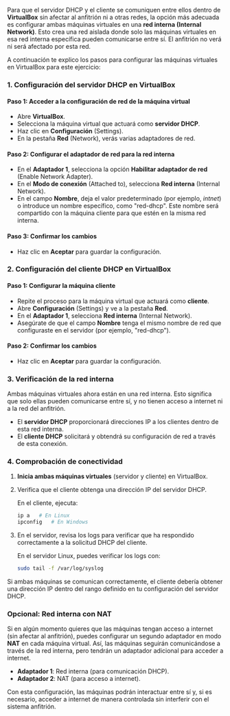 Para que el servidor DHCP y el cliente se comuniquen entre ellos dentro de **VirtualBox** sin afectar al anfitrión ni a otras redes, la opción más adecuada es configurar ambas máquinas virtuales en una **red interna (Internal Network)**. Esto crea una red aislada donde solo las máquinas virtuales en esa red interna específica pueden comunicarse entre sí. El anfitrión no verá ni será afectado por esta red.

A continuación te explico los pasos para configurar las máquinas virtuales en VirtualBox para este ejercicio:

### 1. **Configuración del servidor DHCP en VirtualBox**

#### Paso 1: Acceder a la configuración de red de la máquina virtual
- Abre **VirtualBox**.
- Selecciona la máquina virtual que actuará como **servidor DHCP**.
- Haz clic en **Configuración** (Settings).
- En la pestaña **Red** (Network), verás varias adaptadores de red.

#### Paso 2: Configurar el adaptador de red para la red interna
- En el **Adaptador 1**, selecciona la opción **Habilitar adaptador de red** (Enable Network Adapter).
- En el **Modo de conexión** (Attached to), selecciona **Red interna** (Internal Network).
- En el campo **Nombre**, deja el valor predeterminado (por ejemplo, *intnet*) o introduce un nombre específico, como "red-dhcp". Este nombre será compartido con la máquina cliente para que estén en la misma red interna.

#### Paso 3: Confirmar los cambios
- Haz clic en **Aceptar** para guardar la configuración.

### 2. **Configuración del cliente DHCP en VirtualBox**

#### Paso 1: Configurar la máquina cliente
- Repite el proceso para la máquina virtual que actuará como **cliente**.
- Abre **Configuración** (Settings) y ve a la pestaña **Red**.
- En el **Adaptador 1**, selecciona **Red interna** (Internal Network).
- Asegúrate de que el campo **Nombre** tenga el mismo nombre de red que configuraste en el servidor (por ejemplo, "red-dhcp").

#### Paso 2: Confirmar los cambios
- Haz clic en **Aceptar** para guardar la configuración.

### 3. **Verificación de la red interna**

Ambas máquinas virtuales ahora están en una red interna. Esto significa que solo ellas pueden comunicarse entre sí, y no tienen acceso a internet ni a la red del anfitrión.

- El **servidor DHCP** proporcionará direcciones IP a los clientes dentro de esta red interna.
- El **cliente DHCP** solicitará y obtendrá su configuración de red a través de esta conexión.

### 4. **Comprobación de conectividad**

1. **Inicia ambas máquinas virtuales** (servidor y cliente) en VirtualBox.
2. Verifica que el cliente obtenga una dirección IP del servidor DHCP.

   En el cliente, ejecuta:
   ```bash
   ip a   # En Linux
   ipconfig   # En Windows
   ```

3. En el servidor, revisa los logs para verificar que ha respondido correctamente a la solicitud DHCP del cliente.

   En el servidor Linux, puedes verificar los logs con:
   ```bash
   sudo tail -f /var/log/syslog
   ```

Si ambas máquinas se comunican correctamente, el cliente debería obtener una dirección IP dentro del rango definido en tu configuración del servidor DHCP.

### **Opcional: Red interna con NAT**
Si en algún momento quieres que las máquinas tengan acceso a internet (sin afectar al anfitrión), puedes configurar un segundo adaptador en modo **NAT** en cada máquina virtual. Así, las máquinas seguirán comunicándose a través de la red interna, pero tendrán un adaptador adicional para acceder a internet.

- **Adaptador 1**: Red interna (para comunicación DHCP).
- **Adaptador 2**: NAT (para acceso a internet).

Con esta configuración, las máquinas podrán interactuar entre sí y, si es necesario, acceder a internet de manera controlada sin interferir con el sistema anfitrión.

